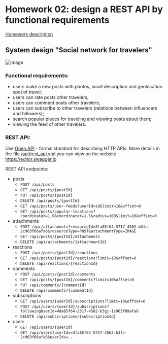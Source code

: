 Homework 02: design a REST API by functional requirements
=======
[Homework description](https://balun-team.yonote.ru/share/5a9ad957-fdfe-43ab-99a9-3b47e529f782/doc/domashnee-zadanie-2-Gd1QOvbtb0)

## System design "Social network for travelers"

![image](https://github.com/user-attachments/assets/2712c495-7088-4746-a2e3-df7fb2bdcffc)

### Functional requirements:

- users make a new posts with photos, small description and geolocation spot of travel;
- users can rate posts other travelers;
- users can comment posts other travelers;
- users can subscribe to other travelers (relations between influencers and followers);
- search popular places for traveling and viewing posts about them;
- viewing the feed of other travelers.

### REST API:

Use [Open API](https://www.openapis.org) - formal standard for describing HTTP APIs. More details in the file
[/api/rest_api.yml](https://github.com/DmitriySh/system-design-course/blob/main/02-caching-api-and-observability/api/rest_api.yml) you can view on the website https://editor.swagger.io

REST API endpoints:

- posts
    - `POST /api/posts`
    - `GET /api/posts/{postId}`
    - `PUT /api/posts/{postId}`
    - `DELETE /api/posts/{postId}`
    - `GET /api/posts/user-feeds?userId=id&limit=10&offset=0`
    - `GET /api/posts/popular-locations?coordinateX=1.0&coordinateY=1.5&radius=100&limit=10&offset=0`
- attachments
    - `POST /api/attachments?resourceId=3fa85f64-5717-4562-b3fc-2c963f66afa6&resourceType=POST&attachmentType=IMAGE`
    - `GET /api/posts/{postId}/attachments`
    - `DELETE /api/attachments/{attachmentId}`
- reactions
    - `POST /api/posts/{postId}/reactions`
    - `GET /api/posts/{postId}/reactions?limit=10&offset=0`
    - `DELETE /api/reactions/{reactionId}`
- comments
    - `POST /api/posts/{postId}/comments`
    - `GET /api/posts/{postId}/comments?limit=10&offset=0`
    - `PUT /api/comments/{commentId}`
    - `DELETE /api/comments/{commentId}`
- subscriptions
    - `GET /api/users/{userId}/subscriptions?limit=10&offset=0`
    - `POST /api/users/{userId}/subscriptions?followingUserId=4da85f64-2317-4562-b3gj-1s963f89afa6`
    - `DELETE /api/subscriptions/{subscriptionId}`
- users
    - `GET /api/users/{userId}`
    - `GET /api/users?userIds=3fa85f64-5717-4562-b3fc-2c963f66afa6&userIds=...`
 